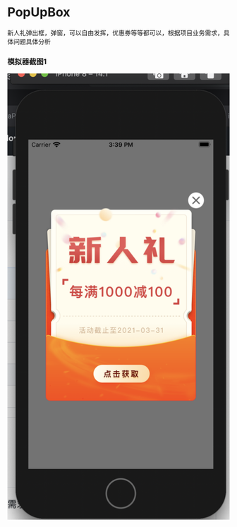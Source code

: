 # PopUpBox

新人礼弹出框，弹窗，可以自由发挥，优惠券等等都可以，根据项目业务需求，具体问题具体分析

### 模拟器截图1

![image](https://github.com/ZongAng123/PopUpBox/blob/main/%E6%88%AA%E5%B1%8F2020-10-28%20%E4%B8%8B%E5%8D%883.39.38.png)
